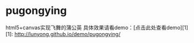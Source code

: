 # pugongying
html5+canvas实现飞舞的蒲公英
具体效果请看demo：[点击此处查看demo][1]
[1]: http://lunyong.github.io/demo/pugongying/
